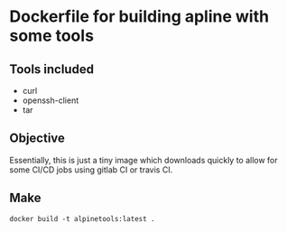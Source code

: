 # Dockerfile for building apline with some tools

## Tools included
* curl
* openssh-client
* tar

## Objective
Essentially, this is just a tiny image which downloads quickly to allow for some CI/CD jobs using gitlab CI or travis CI.

## Make
```
docker build -t alpinetools:latest .
```
